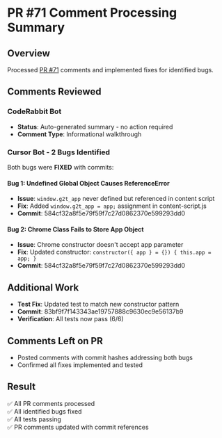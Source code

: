 # PR #71 Comment Processing Summary

## Overview
Processed [PR #71](https://github.com/appliedmedia/gmail-2-trello/pull/71) comments and implemented fixes for identified bugs.

## Comments Reviewed

### CodeRabbit Bot
- **Status**: Auto-generated summary - no action required
- **Comment Type**: Informational walkthrough

### Cursor Bot - 2 Bugs Identified
Both bugs were **FIXED** with commits:

#### Bug 1: Undefined Global Object Causes ReferenceError
- **Issue**: `window.g2t_app` never defined but referenced in content script
- **Fix**: Added `window.g2t_app = app;` assignment in content-script.js
- **Commit**: 584cf32a8f5e79f59f7c27d0862370e599293dd0

#### Bug 2: Chrome Class Fails to Store App Object  
- **Issue**: Chrome constructor doesn't accept app parameter
- **Fix**: Updated constructor: `constructor({ app } = {}) { this.app = app; }`
- **Commit**: 584cf32a8f5e79f59f7c27d0862370e599293dd0

## Additional Work
- **Test Fix**: Updated test to match new constructor pattern
- **Commit**: 83bf9f7f143343ae19757888c9630ec9e56137b9
- **Verification**: All tests now pass (6/6)

## Comments Left on PR
- Posted comments with commit hashes addressing both bugs
- Confirmed all fixes implemented and tested

## Result
✅ All PR comments processed  
✅ All identified bugs fixed  
✅ All tests passing  
✅ PR comments updated with commit references